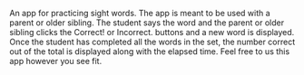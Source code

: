 An app for practicing sight words. 
The app is meant to be used with a parent or older sibling. 
The student says the word and the parent or older sibling clicks the Correct! or Incorrect. buttons and a new word is displayed. 
Once the student has completed all the words in the set, the number correct out of the total is displayed along with the elapsed time. 
Feel free to us this app however you see fit. 

